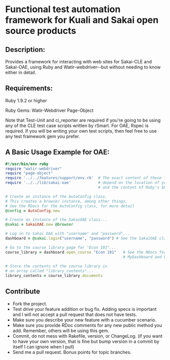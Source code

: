 # Functional test automation framework for Kuali and Sakai open source products

## Description:

Provides a framework for interacting with web sites for Sakai-CLE and Sakai-OAE, using
Ruby and Watir-webdriver--but without needing to know either in detail.

## Requirements:

Ruby 1.9.2 or higher

Ruby Gems:
    Watir-Webdriver
    Page-Object
    
    
Note that Test-Unit and ci_reporter are required if you're going to be using any of the CLE
test case scripts written by rSmart. For OAE, Rspec is required. If you will be writing
your own test scripts, then feel free to use any test framework gem you prefer.

## A Basic Usage Example for OAE:

````ruby
#!/usr/bin/env ruby
require "watir-webdriver"
require "page-object"
require '../../features/support/env.rb'  # The exact content of these lines will
require '../../lib/sakai-oae'            # depend on the location of your test script
                                         # and the content of Ruby's $LOAD_PATH.

# Create an instance of the AutoConfig class.
# This creates a browser instance, among other things.
# See the RDocs for the AutoConfig class, for more detail
@config = AutoConfig.new

# Create an instance of the SakaiOAE class...
@sakai = SakaiOAE.new @browser

# Log in to Sakai OAE with "username" and "password"...
dashboard = @sakai.login("username", "password") # See the SakaiOAE class in the RDocs.

# Go to the course library page for "Econ 101"...
course_library = dashboard.open_course "Econ 101"   # See the RDocs for info on the
                                                    # MyDashboard and Library classes.
                                                    
# Store the contents of the course library in
# an array called "library_contents"...
library_contents = course_library.documents
````

## Contribute

* Fork the project.
* Test drive your feature addition or bug fix. Adding specs is important and I will not accept a pull request that does not have tests.
* Make sure you describe your new feature with a cucumber scenario.
* Make sure you provide RDoc comments for any new public method you add. Remember, others will be using this gem.
* Commit, do not mess with Rakefile, version, or ChangeLog.
  (if you want to have your own version, that is fine but bump version in a commit by itself I can ignore when I pull)
* Send me a pull request. Bonus points for topic branches.